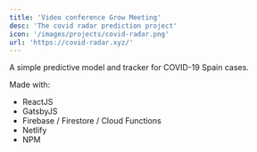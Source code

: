 ```yaml
---
title: 'Video conference Grow Meeting'
desc: 'The covid radar prediction project'
icon: '/images/projects/covid-radar.png'
url: 'https://covid-radar.xyz/'
---
```


A simple predictive model and tracker for COVID-19 Spain cases.

Made with:

- ReactJS
- GatsbyJS
- Firebase / Firestore / Cloud Functions
- Netlify
- NPM
